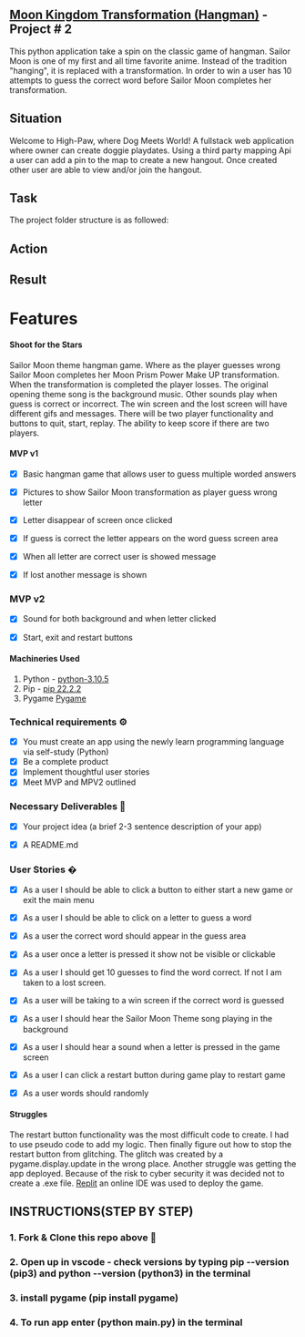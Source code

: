 ## [Moon Kingdom Transformation (Hangman)](https://replit.com/@Sheree1986/MoonKingdom#main.py) - Project # 2



This python application take a spin on the classic game of hangman. Sailor Moon is one of my first and all time favorite anime. 
Instead of the tradition "hanging", it is replaced with a transformation. In order to win a user has 10 attempts to guess the correct word 
before Sailor Moon completes her transformation.
## Situation
Welcome to High-Paw, where Dog Meets World! A fullstack web application where owner can create doggie playdates. Using a third party mapping Api a user can add a pin to the map to create a new hangout. Once created other user are able to view and/or join the hangout. 


## Task
The project folder structure is as followed:



## Action 

## Result 



# Features


#### Shoot for the Stars
Sailor Moon theme hangman game.  Where as the player guesses wrong Sailor Moon completes her Moon Prism Power Make UP transformation. When the transformation is completed the player losses. The original opening theme song is the background music. Other sounds play when guess is correct or incorrect. The win screen and the lost screen will have different gifs and messages. There will be two player functionality and buttons to quit, start, replay. The ability to keep score if there are two players.

#### MVP v1
- [X] Basic hangman game that allows user to guess multiple worded answers
- [X] Pictures to show Sailor Moon transformation as player guess wrong letter
- [X] Letter disappear of screen once clicked
- [X] If guess is correct the letter appears on the word guess screen area
- [X] When all letter are correct user is showed message
- [X] If lost another message is shown


### MVP v2
- [X] Sound for both background and when letter clicked
- [X] Start, exit and restart buttons



#### Machineries Used

1. Python - [python-3.10.5](https://www.python.org/downloads/)
2. Pip - [pip 22.2.2](https://packaging.python.org/en/latest/tutorials/installing-packages/)
3. Pygame [Pygame](https://pypi.org/project/pygame/)

### Technical requirements ⚙️
- [X] You must create an app using the newly learn programming language via self-study (Python)
- [X] Be a complete product
- [X] Implement thoughtful user stories
- [X] Meet MVP and MPV2 outlined

### Necessary Deliverables 🏁
- [x] Your project idea (a brief 2-3 sentence description of your app)
- [x] A README.md


### User Stories �
- [x] As a user I should be able to click a button to either start a new game or exit the main menu
- [x] As a user I should be able to click on a letter to guess a word
- [x] As a user the correct word should appear in the guess area
- [x] As a user once a letter is pressed it show not be visible or clickable 
- [x] As a user I should get 10 guesses to find the word correct. If not I am taken to a lost screen.
- [x] As a user will be taking to a win screen if the correct word is guessed
- [x] As a user I should hear the Sailor Moon Theme song playing in the background
- [x] As a user I should hear a sound when a letter is pressed in the game screen
- [x] As a user I can click a restart button during game play to restart game
- [x] As a user words should randomly 





#### Struggles
The restart button functionality was the most difficult code to create. I had to use pseudo code to add my logic. Then finally figure out how to stop the restart button from glitching.
The glitch was created by a pygame.display.update in the wrong place. Another struggle was getting the app deployed. Because of the risk to cyber security it was decided not to create a .exe file. [Replit](https://replit.com/@Sheree1986/MoonKingdom#main.py) an online IDE was used to deploy the game.





## INSTRUCTIONS(STEP BY STEP)
### 1. Fork & Clone this repo above 🔱
### 2. Open up in vscode - check versions by typing pip --version (pip3) and python --version (python3) in the terminal
### 3. install pygame (pip install pygame)
### 4. To run app enter (python main.py) in the terminal 




